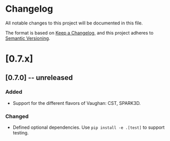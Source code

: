 # Changelog

All notable changes to this project will be documented in this file.

The format is based on [Keep a Changelog](https://keepachangelog.com/en/1.1.0/),
and this project adheres to [Semantic Versioning](https://semver.org/spec/v2.0.0.html).

# [0.7.x]

## [0.7.0] -- unreleased

### Added
- Support for the different flavors of Vaughan: CST, SPARK3D.

### Changed
- Defined optional dependencies.
    Use `pip install -e .[test]` to support testing.

<!-- ## [0.0.0] 1312-01-01 -->
<!---->
<!-- ### Added -->
<!---->
<!-- ### Changed -->
<!---->
<!-- ### Deprecated -->
<!---->
<!-- ### Removed -->
<!---->
<!-- ### Fixed -->
<!---->
<!-- ### Security -->
